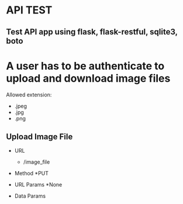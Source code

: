 # API TEST

## Test API app using flask, flask-restful, sqlite3, boto

# A user has to be authenticate to upload and download image files
Allowed  extension:
* .jpeg
* .jpg
* .png

## Upload Image File
* URL
   * /image_file
  
* Method
   *PUT

* URL Params
  *None
 
* Data Params
  
